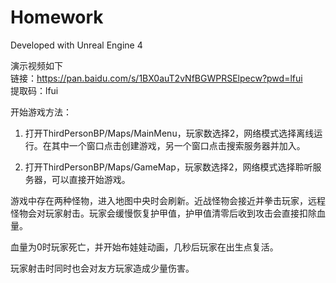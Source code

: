 # Homework

Developed with Unreal Engine 4

演示视频如下<br>
链接：https://pan.baidu.com/s/1BX0auT2vNfBGWPRSElpecw?pwd=lfui <br>
提取码：lfui 


开始游戏方法：

1. 打开ThirdPersonBP/Maps/MainMenu，玩家数选择2，网络模式选择离线运行。在其中一个窗口点击创建游戏，另一个窗口点击搜索服务器并加入。

2. 打开ThirdPersonBP/Maps/GameMap，玩家数选择2，网络模式选择聆听服务器，可以直接开始游戏。

游戏中存在两种怪物，进入地图中央时会刷新。近战怪物会接近并拳击玩家，远程怪物会对玩家射击。玩家会缓慢恢复护甲值，护甲值清零后收到攻击会直接扣除血量。

血量为0时玩家死亡，并开始布娃娃动画，几秒后玩家在出生点复活。

玩家射击时同时也会对友方玩家造成少量伤害。


